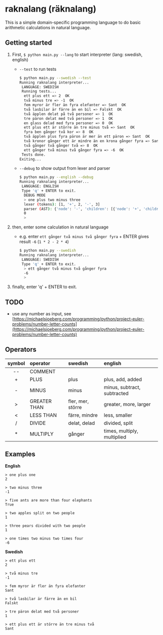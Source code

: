 # raknalang (räknalang)

This is a simple domain-specific programming language to do basic arithmetic calculations in natural language.

## Getting started

1. First, `$ python main.py --lang` to start interpreter (lang: swedish, english)
	- `--test` to run tests
		```bash
		$ python main.py --swedish --test
		Running raknalang interpreter...
		 LANGUAGE: SWEDISH
		 Running tests...
		  ett plus ett => 2  OK
		  två minus tre => -1  OK
		  fem myror är fler än fyra elefanter => Sant  OK
		  två lasbilar är färre än en bil => Falskt  OK
		  två äpplen delat på två personer => 1  OK
		  tre päron delat med två personer => 1  OK
		  en glass delad med fyra personer => 0  OK
		  ett plus ett är större än tre minus två => Sant  OK
		  fyra ben gånger två kor => 8  OK
		  två äpplen plus fyra päron är mer än ett päron => Sant  OK
		  två kronor gånger ett är mindre än en krona gånger fyra => Sant  OK
		  två gånger två gånger två => 8  OK
		  ett gånger två minus två gånger fyra => -6  OK
		 Tests done.
		Exiting...
		```

	- `--debug` to show output from lexer and parser
		```bash
		$ python main.py --english --debug
		Running raknalang interpreter...
		 LANGUAGE: ENGLISH
		 Type 'q' + ENTER to exit.
		  DEBUG MODE
		  > one plus two minus three
		  lexer (tokens): [1, '+', 2, '-', 3]
		  parser (AST): {'node': '-', 'children': [{'node': '+', 'children': [1, 2]}, {'node': None, 'children': [3]}]}
		  0
		  >
		```

2. then, enter some calculation in natural language
	- e.g. enter `ett gånger två minus två gånger fyra` + ENTER gives result `-6` (`1 * 2 - 2 * 4`)
		```bash
		$ python main.py --swedish
		Running raknalang interpreter...
		 LANGUAGE: SWEDISH
		 Type 'q' + ENTER to exit.
		  > ett gånger två minus två gånger fyra
		  -6
		  >
		```

3. finally, enter 'q' + ENTER to exit.

## TODO

- use any number as input, see [https://michaelsjoeberg.com/programming/python/project-euler-problems/number-letter-counts](https://michaelsjoeberg.com/programming/python/project-euler-problems/number-letter-counts)

## Operators

| symbol | operator     | swedish       	| english 					  |
| :----: | :----------- | :----------------	| :-------------------------- |
| --     | COMMENT      |  					|   						  |
| +      | PLUS         | plus          	| plus, add, added  		  |
| -      | MINUS        | minus          	| minus, subtract, subtracted |
| >      | GREATER THAN | fler, mer, större | greater, more, larger  	  |
| <      | LESS THAN 	| färre, mindre 	| less, smaller 			  |
| /      | DIVIDE       | delat, delad      | divided, split 			  |
| *      | MULTIPLY     | gånger 	        | times, multiply, multiplied |

## Examples

**English**

```
> one plus one
2

> two minus three
-1

> five ants are more than four elephants
True

> two apples split on two people
1

> three pears divided with two people
1

> one times two minus two times four
-6
```

**Swedish**
	
```
> ett plus ett
2

> två minus tre
-1

> fem myror är fler än fyra elefanter
Sant

> två lasbilar är färre än en bil
Falskt

> tre päron delat med två personer
1

> ett plus ett är större än tre minus två
Sant
```
